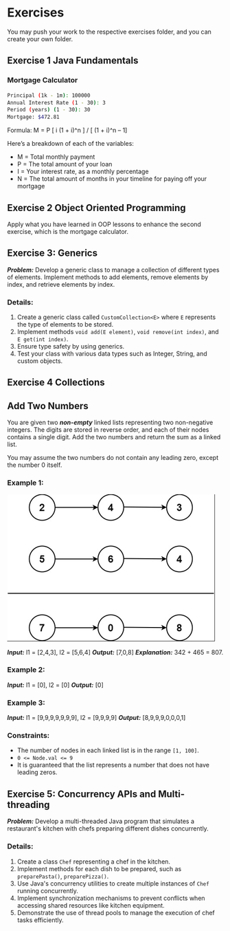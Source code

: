 # Exercises

You may push your work to the respective exercises folder, and you can create your own folder.

## Exercise 1 Java Fundamentals

### Mortgage Calculator

```bash
Principal (1k - 1m): 100000
Annual Interest Rate (1 - 30): 3
Period (years) (1 - 30): 30
Mortgage: $472.81
```

Formula: M = P [ i (1 + i)^n ] / [ (1 + i)^n – 1]

Here’s a breakdown of each of the variables:

- M = Total monthly payment
- P = The total amount of your loan
- I = Your interest rate, as a monthly percentage
- N = The total amount of months in your timeline for paying off your mortgage

## Exercise 2 Object Oriented Programming

Apply what you have learned in OOP lessons to enhance the second exercise, which is the mortgage calculator.

## Exercise 3: Generics

**_Problem:_** Develop a generic class to manage a collection of different types of elements. Implement methods to add elements, remove elements by index, and retrieve elements by index.

### Details:

1. Create a generic class called `CustomCollection<E>` where `E` represents the type of elements to be stored.
2. Implement methods `void add(E element)`, `void remove(int index)`, and `E get(int index)`.
3. Ensure type safety by using generics.
4. Test your class with various data types such as Integer, String, and custom objects.

## Exercise 4 Collections

## Add Two Numbers

You are given two **_non-empty_** linked lists representing two non-negative integers. The digits are stored in reverse order, and each of their nodes contains a single digit. Add the two numbers and return the sum as a linked list.

You may assume the two numbers do not contain any leading zero, except the number 0 itself.

### Example 1:

![Exercise 4](https://raw.githubusercontent.com/prince-bojji/JavaNiceDay/main/JavaDevelopment/src/week1/Exercises/images/exercise4.png)

**_Input:_** l1 = [2,4,3], l2 = [5,6,4]
**_Output:_** [7,0,8]
**_Explanation:_** 342 + 465 = 807.

### Example 2:

**_Input:_** l1 = [0], l2 = [0]
**_Output:_** [0]

### Example 3:

**_Input:_** l1 = [9,9,9,9,9,9,9], l2 = [9,9,9,9]
**_Output:_** [8,9,9,9,0,0,0,1]

### Constraints:

- The number of nodes in each linked list is in the range `[1, 100]`.
- `0 <= Node.val <= 9`
- It is guaranteed that the list represents a number that does not have leading zeros.

## Exercise 5: Concurrency APIs and Multi-threading

**_Problem:_** Develop a multi-threaded Java program that simulates a restaurant's kitchen with chefs preparing different dishes concurrently.

### Details:

1. Create a class `Chef` representing a chef in the kitchen.
2. Implement methods for each dish to be prepared, such as `preparePasta()`, `preparePizza()`.
3. Use Java's concurrency utilities to create multiple instances of `Chef` running concurrently.
4. Implement synchronization mechanisms to prevent conflicts when accessing shared resources like kitchen equipment.
5. Demonstrate the use of thread pools to manage the execution of chef tasks efficiently.
